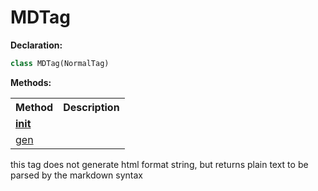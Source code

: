 <h1>MDTag</h1>

<span><b>Declaration:</b></span>

```py
class MDTag(NormalTag)
```



<span><b>Methods:</b></span><table><tbody><tr><th>Method</th><th>Description</th></tr><tr><td><a href="__init__.md">__init__</a></td><td></td></tr><tr><td><a href="gen.md">gen</a></td><td></td></tr></tbody></table>

<p>this tag does not generate html format string, but returns plain text to be parsed by the markdown syntax</p>

